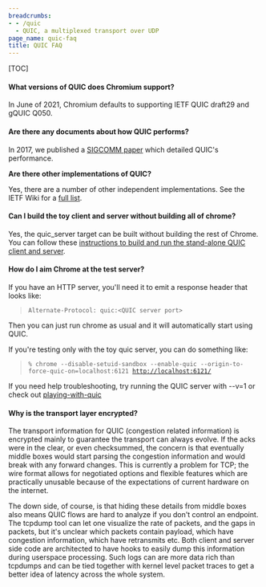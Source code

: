 ```yaml
---
breadcrumbs:
- - /quic
  - QUIC, a multiplexed transport over UDP
page_name: quic-faq
title: QUIC FAQ
---
```


[TOC]

#### What versions of QUIC does Chromium support?

In June of 2021, Chromium defaults to supporting IETF QUIC draft29 and gQUIC
Q050.

#### Are there any documents about how QUIC performs?

In 2017, we published a [SIGCOMM
paper](https://dl.acm.org/doi/10.1145/3098822.3098842) which detailed QUIC's
performance.

**Are there other implementations of QUIC?**

Yes, there are a number of other independent implementations. See the IETF Wiki
for a [full list](https://github.com/quicwg/base-drafts/wiki/Implementations).

#### Can I build the toy client and server without building all of chrome?

Yes, the quic_server target can be built without building the rest of Chrome.
You can follow these [instructions to build and run the stand-alone QUIC client
and server](/quic/playing-with-quic).

#### **How do I aim Chrome at the test server?**

If you have an HTTP server, you'll need it to emit a response header that looks
like:

> `Alternate-Protocol: quic:<QUIC server port>`

Then you can just run chrome as usual and it will automatically start using
QUIC.

If you're testing only with the toy quic server, you can do something like:

> `% chrome --disable-setuid-sandbox --enable-quic
> --origin-to-force-quic-on=localhost:6121
> `[`http://localhost:6121/`](http://localhost:6121/)

If you need help troubleshooting, try running the QUIC server with --v=1 or
check out [playing-with-quic](/quic/playing-with-quic)

#### **Why is the transport layer encrypted?**

The transport information for QUIC (congestion related information) is encrypted
mainly to guarantee the transport can always evolve. If the acks were in the
clear, or even checksummed, the concern is that eventually middle boxes would
start parsing the congestion information and would break with any forward
changes. This is currently a problem for TCP; the wire format allows for
negotiated options and flexible features which are practically unusable because
of the expectations of current hardware on the internet.

The down side, of course, is that hiding these details from middle boxes also
means QUIC flows are hard to analyze if you don't control an endpoint. The
tcpdump tool can let one visualize the rate of packets, and the gaps in packets,
but it's unclear which packets contain payload, which have congestion
information, which have retransmits etc. Both client and server side code are
architected to have hooks to easily dump this information during userspace
processing. Such logs can are more data rich than tcpdumps and can be tied
together with kernel level packet traces to get a better idea of latency across
the whole system.